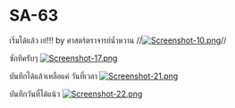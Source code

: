 # SA-63
เริ่มได้แล้ว เย่!!! by ศาสตร์ตราจารย์น้ำหวาน
//[![Screenshot-10.png](https://i.postimg.cc/xdLqSrn3/Screenshot-10.png)](https://postimg.cc/Lq6mzbqJ)//

ซักทีครับๆ
[![Screenshot-17.png](https://i.postimg.cc/LstYTwJW/Screenshot-17.png)](https://postimg.cc/WD41p96m)

บันทึกได้แล้วเหลือแค่ วันที่เวลา
[![Screenshot-21.png](https://i.postimg.cc/6pc430tx/Screenshot-21.png)](https://postimg.cc/WdD1Y0d5)

บันทึกวันที่ได้แน้ว
[![Screenshot-22.png](https://i.postimg.cc/5yCYSCPM/Screenshot-22.png)](https://postimg.cc/xN910cDs)
